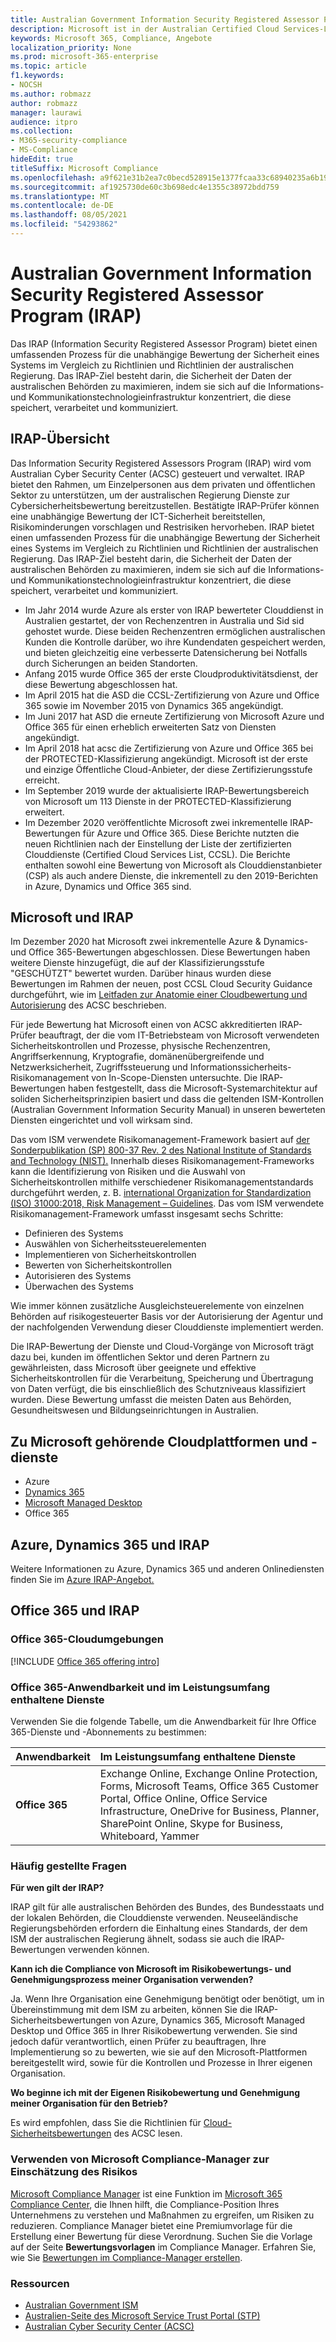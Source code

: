 ```yaml
---
title: Australian Government Information Security Registered Assessor Program (IRAP)
description: Microsoft ist in der Australian Certified Cloud Services-Liste sowohl für DLM -Daten (Unclassified Cybersecurity Limiting Markers) als auch für GESCHÜTZTE Daten basierend auf einer IRAP-Bewertung und -Zertifizierung durch das Australian Cyber Security Center (ACSC) enthalten.
keywords: Microsoft 365, Compliance, Angebote
localization_priority: None
ms.prod: microsoft-365-enterprise
ms.topic: article
f1.keywords:
- NOCSH
ms.author: robmazz
author: robmazz
manager: laurawi
audience: itpro
ms.collection:
- M365-security-compliance
- MS-Compliance
hideEdit: true
titleSuffix: Microsoft Compliance
ms.openlocfilehash: a9f621e31b2ea7c0becd528915e1377fcaa33c68940235a6b195139a61c824c0
ms.sourcegitcommit: af1925730de60c3b698edc4e1355c38972bdd759
ms.translationtype: MT
ms.contentlocale: de-DE
ms.lasthandoff: 08/05/2021
ms.locfileid: "54293862"
---
```

# <a name="australian-government-information-security-registered-assessor-program-irap"></a>Australian Government Information Security Registered Assessor Program (IRAP)

Das IRAP (Information Security Registered Assessor Program) bietet einen umfassenden Prozess für die unabhängige Bewertung der Sicherheit eines Systems im Vergleich zu Richtlinien und Richtlinien der australischen Regierung. Das IRAP-Ziel besteht darin, die Sicherheit der Daten der australischen Behörden zu maximieren, indem sie sich auf die Informations- und Kommunikationstechnologieinfrastruktur konzentriert, die diese speichert, verarbeitet und kommuniziert.

## <a name="irap-overview"></a>IRAP-Übersicht

Das Information Security Registered Assessors Program (IRAP) wird vom Australian Cyber Security Center (ACSC) gesteuert und verwaltet. IRAP bietet den Rahmen, um Einzelpersonen aus dem privaten und öffentlichen Sektor zu unterstützen, um der australischen Regierung Dienste zur Cybersicherheitsbewertung bereitzustellen. Bestätigte IRAP-Prüfer können eine unabhängige Bewertung der ICT-Sicherheit bereitstellen, Risikominderungen vorschlagen und Restrisiken hervorheben. IRAP bietet einen umfassenden Prozess für die unabhängige Bewertung der Sicherheit eines Systems im Vergleich zu Richtlinien und Richtlinien der australischen Regierung. Das IRAP-Ziel besteht darin, die Sicherheit der Daten der australischen Behörden zu maximieren, indem sie sich auf die Informations- und Kommunikationstechnologieinfrastruktur konzentriert, die diese speichert, verarbeitet und kommuniziert.

- Im Jahr 2014 wurde Azure als erster von IRAP bewerteter Clouddienst in Australien gestartet, der von Rechenzentren in Australia und Sid sid gehostet wurde. Diese beiden Rechenzentren ermöglichen australischen Kunden die Kontrolle darüber, wo ihre Kundendaten gespeichert werden, und bieten gleichzeitig eine verbesserte Datensicherung bei Notfalls durch Sicherungen an beiden Standorten.
- Anfang 2015 wurde Office 365 der erste Cloudproduktivitätsdienst, der diese Bewertung abgeschlossen hat.
- Im April 2015 hat die ASD die CCSL-Zertifizierung von Azure und Office 365 sowie im November 2015 von Dynamics 365 angekündigt.
- Im Juni 2017 hat ASD die erneute Zertifizierung von Microsoft Azure und Office 365 für einen erheblich erweiterten Satz von Diensten angekündigt.
- Im April 2018 hat acsc die Zertifizierung von Azure und Office 365 bei der PROTECTED-Klassifizierung angekündigt. Microsoft ist der erste und einzige Öffentliche Cloud-Anbieter, der diese Zertifizierungsstufe erreicht.
- Im September 2019 wurde der aktualisierte IRAP-Bewertungsbereich von Microsoft um 113 Dienste in der PROTECTED-Klassifizierung erweitert.
- Im Dezember 2020 veröffentlichte Microsoft zwei inkrementelle IRAP-Bewertungen für Azure und Office 365. Diese Berichte nutzten die neuen Richtlinien nach der Einstellung der Liste der zertifizierten Clouddienste (Certified Cloud Services List, CCSL). Die Berichte enthalten sowohl eine Bewertung von Microsoft als Clouddienstanbieter (CSP) als auch andere Dienste, die inkrementell zu den 2019-Berichten in Azure, Dynamics und Office 365 sind.

## <a name="microsoft-and-irap"></a>Microsoft und IRAP

Im Dezember 2020 hat Microsoft zwei inkrementelle Azure & Dynamics- und Office 365-Bewertungen abgeschlossen. Diese Bewertungen haben weitere Dienste hinzugefügt, die auf der Klassifizierungsstufe "GESCHÜTZT" bewertet wurden. Darüber hinaus wurden diese Bewertungen im Rahmen der neuen, post CCSL Cloud Security Guidance durchgeführt, wie im [Leitfaden zur Anatomie einer Cloudbewertung und Autorisierung](https://www.cyber.gov.au/acsc/government/cloud-security-guidance) des ACSC beschrieben.

Für jede Bewertung hat Microsoft einen von ACSC akkreditierten IRAP-Prüfer beauftragt, der die vom IT-Betriebsteam von Microsoft verwendeten Sicherheitskontrollen und Prozesse, physische Rechenzentren, Angriffserkennung, Kryptografie, domänenübergreifende und Netzwerksicherheit, Zugriffssteuerung und Informationssicherheits-Risikomanagement von In-Scope-Diensten untersuchte. Die IRAP-Bewertungen haben festgestellt, dass die Microsoft-Systemarchitektur auf soliden Sicherheitsprinzipien basiert und dass die geltenden ISM-Kontrollen (Australian Government Information Security Manual) in unseren bewerteten Diensten eingerichtet und voll wirksam sind.

Das vom ISM verwendete Risikomanagement-Framework basiert auf [der Sonderpublikation (SP) 800-37 Rev. 2 des National Institute of Standards and Technology (NIST).](https://csrc.nist.gov/publications/detail/sp/800-37/rev-2/final) Innerhalb dieses Risikomanagement-Frameworks kann die Identifizierung von Risiken und die Auswahl von Sicherheitskontrollen mithilfe verschiedener Risikomanagementstandards durchgeführt werden, z. B. [international Organization for Standardization (ISO) 31000:2018, Risk Management – Guidelines](https://www.iso.org/standard/65694.html). Das vom ISM verwendete Risikomanagement-Framework umfasst insgesamt sechs Schritte:

- Definieren des Systems
- Auswählen von Sicherheitssteuerelementen
- Implementieren von Sicherheitskontrollen
- Bewerten von Sicherheitskontrollen
- Autorisieren des Systems
- Überwachen des Systems

Wie immer können zusätzliche Ausgleichsteuerelemente von einzelnen Behörden auf risikogesteuerter Basis vor der Autorisierung der Agentur und der nachfolgenden Verwendung dieser Clouddienste implementiert werden.

Die IRAP-Bewertung der Dienste und Cloud-Vorgänge von Microsoft trägt dazu bei, kunden im öffentlichen Sektor und deren Partnern zu gewährleisten, dass Microsoft über geeignete und effektive Sicherheitskontrollen für die Verarbeitung, Speicherung und Übertragung von Daten verfügt, die bis einschließlich des Schutzniveaus klassifiziert wurden. Diese Bewertung umfasst die meisten Daten aus Behörden, Gesundheitswesen und Bildungseinrichtungen in Australien.

## <a name="microsoft-in-scope-cloud-platforms--services"></a>Zu Microsoft gehörende Cloudplattformen und -dienste

- Azure
- [Dynamics 365](https://aka.ms/d365-compliance-list)
- [Microsoft Managed Desktop](/microsoft-365/managed-desktop/intro/compliance)
- Office 365

## <a name="azure-dynamics-365-and-irap"></a>Azure, Dynamics 365 und IRAP

Weitere Informationen zu Azure, Dynamics 365 und anderen Onlinediensten finden Sie im [Azure IRAP-Angebot.](/azure/compliance/offerings/offering-australia-irap)

## <a name="office-365-and-irap"></a>Office 365 und IRAP

### <a name="office-365-cloud-environments"></a>Office 365-Cloudumgebungen

[!INCLUDE [Office 365 offering intro](../includes/o365-offering-introduction.md)]

### <a name="office-365-applicability-and-in-scope-services"></a>Office 365-Anwendbarkeit und im Leistungsumfang enthaltene Dienste

Verwenden Sie die folgende Tabelle, um die Anwendbarkeit für Ihre Office 365-Dienste und -Abonnements zu bestimmen:

| **Anwendbarkeit** | **Im Leistungsumfang enthaltene Dienste** |
|:------------------|:----------------------|
| **Office 365** | Exchange Online, Exchange Online Protection, Forms, Microsoft Teams, Office 365 Customer Portal, Office Online, Office Service Infrastructure, OneDrive for Business, Planner, SharePoint Online, Skype for Business, Whiteboard, Yammer |

### <a name="frequently-asked-questions"></a>Häufig gestellte Fragen

**Für wen gilt der IRAP?**

IRAP gilt für alle australischen Behörden des Bundes, des Bundesstaats und der lokalen Behörden, die Clouddienste verwenden. Neuseeländische Regierungsbehörden erfordern die Einhaltung eines Standards, der dem ISM der australischen Regierung ähnelt, sodass sie auch die IRAP-Bewertungen verwenden können.

**Kann ich die Compliance von Microsoft im Risikobewertungs- und Genehmigungsprozess meiner Organisation verwenden?**

Ja. Wenn Ihre Organisation eine Genehmigung benötigt oder benötigt, um in Übereinstimmung mit dem ISM zu arbeiten, können Sie die IRAP-Sicherheitsbewertungen von Azure, Dynamics 365, Microsoft Managed Desktop und Office 365 in Ihrer Risikobewertung verwenden. Sie sind jedoch dafür verantwortlich, einen Prüfer zu beauftragen, Ihre Implementierung so zu bewerten, wie sie auf den Microsoft-Plattformen bereitgestellt wird, sowie für die Kontrollen und Prozesse in Ihrer eigenen Organisation.

**Wo beginne ich mit der Eigenen Risikobewertung und Genehmigung meiner Organisation für den Betrieb?**

Es wird empfohlen, dass Sie die Richtlinien für [Cloud-Sicherheitsbewertungen](https://www.cyber.gov.au/acsc/government/cloud-security-guidance) des ACSC lesen.

### <a name="use-microsoft-compliance-manager-to-assess-your-risk"></a>Verwenden von Microsoft Compliance-Manager zur Einschätzung des Risikos

[Microsoft Compliance Manager](/microsoft-365/compliance/compliance-manager) ist eine Funktion im [Microsoft 365 Compliance Center](/microsoft-365/compliance/microsoft-365-compliance-center), die Ihnen hilft, die Compliance-Position Ihres Unternehmens zu verstehen und Maßnahmen zu ergreifen, um Risiken zu reduzieren. Compliance Manager bietet eine Premiumvorlage für die Erstellung einer Bewertung für diese Verordnung. Suchen Sie die Vorlage auf der Seite **Bewertungsvorlagen** im Compliance Manager. Erfahren Sie, wie Sie [Bewertungen im Compliance-Manager erstellen](/microsoft-365/compliance/compliance-manager-assessments).

### <a name="resources"></a>Ressourcen

- [Australian Government ISM](https://acsc.gov.au/infosec/ism/index.htm)
- [Australien-Seite des Microsoft Service Trust Portal (STP)](https://aka.ms/au-irap)
- [Australian Cyber Security Center (ACSC)](https://www.cyber.gov.au)
